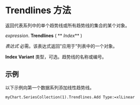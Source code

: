
# Trendlines 方法

返回代表系列中的单个趋势线或所有趋势线的集合的某个对象。

 _expression_. **Trendlines** ( ** _Index_** )

 _表达式_ 必需。该表达式返回"应用于"列表中的一个对象。

 **Index** **Variant** 类型，可选。趋势线的名称或编号。

## 示例

以下示例向第一个数据系列添加线性趋势线。


```
myChart.SeriesCollection(1).Trendlines.Add Type:=xlLinear
```

